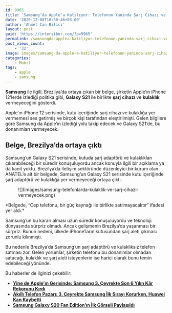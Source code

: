 ```yaml
---
id: 9965
title: 'Samsung’da Apple’a Katılıyor: Telefonun Yanında Şarj Cihazı ve Kulaklık Verilmeyecek'
date: '2020-12-08T18:30:46+03:00'
author: 'Ahmet Can Bilici'
layout: post
guid: 'https://intersiber.com/?p=9965'
permalink: /samsungda-applea-katiliyor-telefonun-yaninda-sarj-cihazi-ve-kulaklik-verilmeyecek/
post_views_count:
    - '32'
image: images/samsung-da-apple-a-katiliyor-telefonun-yaninda-sarj-cihazi-ve-kulaklik-verilmeyecek.png
categories:
    - Mobil
tags:
    - apple
    - samsung
---
```


**Samsung** ile ilgili, Brezilya’da ortaya çıkan bir belge, şirketin Apple’ın iPhone 12’lerde izlediği politika gibi, **Galaxy** **S21** ile birlikte **şarj** **cihazı** ve **kulaklık** vermeyeceğini gösterdi.

Apple’ın iPhone 12 serisinde, kutu içeriğinde şarj cihazı ve kulaklığa yer vermemesi ses getirmiş ve birçok kişi tarafından eleştirilmişti. Gelen bilgilere göre Samsung da Apple’ın izlediği yolu takip edecek ve Galaxy S21’de, bu donanımları vermeyecek.

## Belge, Brezilya’da ortaya çıktı

Samsung’un Galaxy S21 serisinde, kutuda şarj adaptörü ve kulaklıkları çıkarabileceği bir süredir konuşuluyordu ancak konuyla ilgili bir açıklama ya da kanıt yoktu. Brezilya’da iletişim sektöründe düzenleyici bir kurum olan ANATEL’e ait bir belgede, Samsung’un Galaxy S21 serisinde kutu içeriğinde şarj adaptörü ve kulaklığa yer vermeyeceği ortaya çıktı.

<figure class="wp-block-image size-large">![](images/samsung-telefonlarda-kulaklik-ve-sarj-cihazi-vermeyecek.png)</figure>*Belgede, “Cep telefonu, bir güç kaynağı ile birlikte satılmayacaktır” ifadesi yer aldı.*

Samsung’un bu kararı alması uzun süredir konuşuluyordu ve teknoloji dünyasında sürpriz olmadı. Ancak gelişmenin Brezilya’da yaşanması bir sürpriz. Bunun nedeni, ülkede iPhone’ların kutusundan şarj aleti çıkması zorunlu kılınmıştı.

Bu nedenle Brezilya’da Samsung’un şarj adaptörü ve kulaklıksız telefon satması zor. Gelen yorumlar, şirketin telefonu bu donanımlar olmadan satacağı, kulaklık ve şarj aleti isteyenlerin ise harici olarak bunu temin edebileceği yönünde.

Bu haberler de ilginizi çekebilir:

- **[Yine de Apple’ın Gerisinde: Samsung 3. Çeyrekte Son 6 Yılın Kâr Rekorunu Kırdı](https://intersiber.com/yine-de-applein-gerisinde-samsung-3-ceyrekte-son-6-yilin-kar-rekorunu-kirdi/)**
- **[Akıllı Telefon Pazarı: 3. Çeyrekte Samsung İlk Sırayı Korurken, Huawei Kan Kaybetti](https://intersiber.com/akilli-telefon-pazari-3-ceyrekte-samsung-ilk-sirayi-korurken-huawei-kan-kaybetti/)**
- **[Samsung Galaxy S20 Fan Edition’ın İlk Görseli Paylaşıldı](https://intersiber.com/samsung-galaxy-s20-fan-editionin-ilk-gorseli-paylasildi/)**